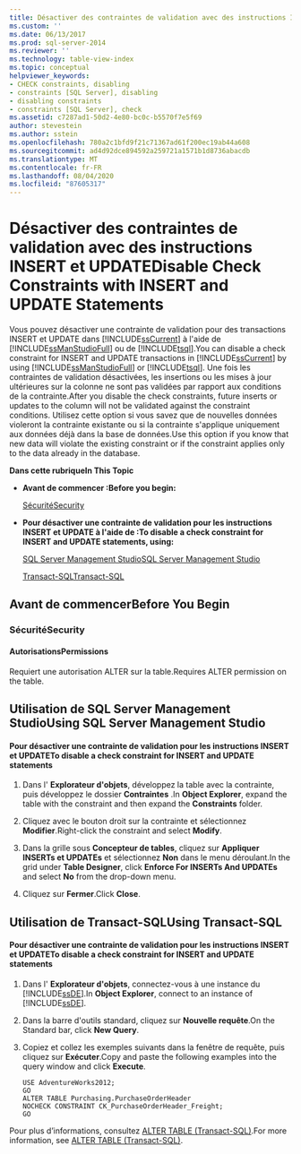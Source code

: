 ```yaml
---
title: Désactiver des contraintes de validation avec des instructions INSERT et UPDATE | Microsoft Docs
ms.custom: ''
ms.date: 06/13/2017
ms.prod: sql-server-2014
ms.reviewer: ''
ms.technology: table-view-index
ms.topic: conceptual
helpviewer_keywords:
- CHECK constraints, disabling
- constraints [SQL Server], disabling
- disabling constraints
- constraints [SQL Server], check
ms.assetid: c7287ad1-50d2-4e80-bc0c-b5570f7e5f69
author: stevestein
ms.author: sstein
ms.openlocfilehash: 780a2c1bfd9f21c71367ad61f200ec19ab44a608
ms.sourcegitcommit: ad4d92dce894592a259721a1571b1d8736abacdb
ms.translationtype: MT
ms.contentlocale: fr-FR
ms.lasthandoff: 08/04/2020
ms.locfileid: "87605317"
---
```

# <a name="disable-check-constraints-with-insert-and-update-statements"></a><span data-ttu-id="dfd67-102">Désactiver des contraintes de validation avec des instructions INSERT et UPDATE</span><span class="sxs-lookup"><span data-stu-id="dfd67-102">Disable Check Constraints with INSERT and UPDATE Statements</span></span>
  <span data-ttu-id="dfd67-103">Vous pouvez désactiver une contrainte de validation pour des transactions INSERT et UPDATE dans [!INCLUDE[ssCurrent](../../includes/sscurrent-md.md)] à l'aide de [!INCLUDE[ssManStudioFull](../../includes/ssmanstudiofull-md.md)] ou de [!INCLUDE[tsql](../../includes/tsql-md.md)].</span><span class="sxs-lookup"><span data-stu-id="dfd67-103">You can disable a check constraint for INSERT and UPDATE transactions in [!INCLUDE[ssCurrent](../../includes/sscurrent-md.md)] by using [!INCLUDE[ssManStudioFull](../../includes/ssmanstudiofull-md.md)] or [!INCLUDE[tsql](../../includes/tsql-md.md)].</span></span> <span data-ttu-id="dfd67-104">Une fois les contraintes de validation désactivées, les insertions ou les mises à jour ultérieures sur la colonne ne sont pas validées par rapport aux conditions de la contrainte.</span><span class="sxs-lookup"><span data-stu-id="dfd67-104">After you disable the check constraints, future inserts or updates to the column will not be validated against the constraint conditions.</span></span> <span data-ttu-id="dfd67-105">Utilisez cette option si vous savez que de nouvelles données violeront la contrainte existante ou si la contrainte s'applique uniquement aux données déjà dans la base de données.</span><span class="sxs-lookup"><span data-stu-id="dfd67-105">Use this option if you know that new data will violate the existing constraint or if the constraint applies only to the data already in the database.</span></span>  
  
 <span data-ttu-id="dfd67-106">**Dans cette rubrique**</span><span class="sxs-lookup"><span data-stu-id="dfd67-106">**In This Topic**</span></span>  
  
-   <span data-ttu-id="dfd67-107">**Avant de commencer :**</span><span class="sxs-lookup"><span data-stu-id="dfd67-107">**Before you begin:**</span></span>  
  
     [<span data-ttu-id="dfd67-108">Sécurité</span><span class="sxs-lookup"><span data-stu-id="dfd67-108">Security</span></span>](#Security)  
  
-   <span data-ttu-id="dfd67-109">**Pour désactiver une contrainte de validation pour les instructions INSERT et UPDATE à l'aide de :**</span><span class="sxs-lookup"><span data-stu-id="dfd67-109">**To disable a check constraint for INSERT and UPDATE statements, using:**</span></span>  
  
     [<span data-ttu-id="dfd67-110">SQL Server Management Studio</span><span class="sxs-lookup"><span data-stu-id="dfd67-110">SQL Server Management Studio</span></span>](#SSMSProcedure)  
  
     [<span data-ttu-id="dfd67-111">Transact-SQL</span><span class="sxs-lookup"><span data-stu-id="dfd67-111">Transact-SQL</span></span>](#TsqlProcedure)  
  
##  <a name="before-you-begin"></a><a name="BeforeYouBegin"></a> <span data-ttu-id="dfd67-112">Avant de commencer</span><span class="sxs-lookup"><span data-stu-id="dfd67-112">Before You Begin</span></span>  
  
###  <a name="security"></a><a name="Security"></a> <span data-ttu-id="dfd67-113">Sécurité</span><span class="sxs-lookup"><span data-stu-id="dfd67-113">Security</span></span>  
  
####  <a name="permissions"></a><a name="Permissions"></a> <span data-ttu-id="dfd67-114">Autorisations</span><span class="sxs-lookup"><span data-stu-id="dfd67-114">Permissions</span></span>  
 <span data-ttu-id="dfd67-115">Requiert une autorisation ALTER sur la table.</span><span class="sxs-lookup"><span data-stu-id="dfd67-115">Requires ALTER permission on the table.</span></span>  
  
##  <a name="using-sql-server-management-studio"></a><a name="SSMSProcedure"></a> <span data-ttu-id="dfd67-116">Utilisation de SQL Server Management Studio</span><span class="sxs-lookup"><span data-stu-id="dfd67-116">Using SQL Server Management Studio</span></span>  
  
#### <a name="to-disable-a-check-constraint-for-insert-and-update-statements"></a><span data-ttu-id="dfd67-117">Pour désactiver une contrainte de validation pour les instructions INSERT et UPDATE</span><span class="sxs-lookup"><span data-stu-id="dfd67-117">To disable a check constraint for INSERT and UPDATE statements</span></span>  
  
1.  <span data-ttu-id="dfd67-118">Dans l' **Explorateur d'objets**, développez la table avec la contrainte, puis développez le dossier **Contraintes** .</span><span class="sxs-lookup"><span data-stu-id="dfd67-118">In **Object Explorer**, expand the table with the constraint and then expand the **Constraints** folder.</span></span>  
  
2.  <span data-ttu-id="dfd67-119">Cliquez avec le bouton droit sur la contrainte et sélectionnez **Modifier**.</span><span class="sxs-lookup"><span data-stu-id="dfd67-119">Right-click the constraint and select **Modify**.</span></span>  
  
3.  <span data-ttu-id="dfd67-120">Dans la grille sous **Concepteur de tables**, cliquez sur **Appliquer INSERTs et UPDATEs** et sélectionnez **Non** dans le menu déroulant.</span><span class="sxs-lookup"><span data-stu-id="dfd67-120">In the grid under **Table Designer**, click **Enforce For INSERTs And UPDATEs** and select **No** from the drop-down menu.</span></span>  
  
4.  <span data-ttu-id="dfd67-121">Cliquez sur **Fermer**.</span><span class="sxs-lookup"><span data-stu-id="dfd67-121">Click **Close**.</span></span>  
  
##  <a name="using-transact-sql"></a><a name="TsqlProcedure"></a> <span data-ttu-id="dfd67-122">Utilisation de Transact-SQL</span><span class="sxs-lookup"><span data-stu-id="dfd67-122">Using Transact-SQL</span></span>  
  
#### <a name="to-disable-a-check-constraint-for-insert-and-update-statements"></a><span data-ttu-id="dfd67-123">Pour désactiver une contrainte de validation pour les instructions INSERT et UPDATE</span><span class="sxs-lookup"><span data-stu-id="dfd67-123">To disable a check constraint for INSERT and UPDATE statements</span></span>  
  
1.  <span data-ttu-id="dfd67-124">Dans l' **Explorateur d'objets**, connectez-vous à une instance du [!INCLUDE[ssDE](../../includes/ssde-md.md)].</span><span class="sxs-lookup"><span data-stu-id="dfd67-124">In **Object Explorer**, connect to an instance of [!INCLUDE[ssDE](../../includes/ssde-md.md)].</span></span>  
  
2.  <span data-ttu-id="dfd67-125">Dans la barre d'outils standard, cliquez sur **Nouvelle requête**.</span><span class="sxs-lookup"><span data-stu-id="dfd67-125">On the Standard bar, click **New Query**.</span></span>  
  
3.  <span data-ttu-id="dfd67-126">Copiez et collez les exemples suivants dans la fenêtre de requête, puis cliquez sur **Exécuter**.</span><span class="sxs-lookup"><span data-stu-id="dfd67-126">Copy and paste the following examples into the query window and click **Execute**.</span></span>  
  
    ```  
    USE AdventureWorks2012;  
    GO  
    ALTER TABLE Purchasing.PurchaseOrderHeader  
    NOCHECK CONSTRAINT CK_PurchaseOrderHeader_Freight;   
    GO  
    ```  
  
 <span data-ttu-id="dfd67-127">Pour plus d’informations, consultez [ALTER TABLE &#40;Transact-SQL&#41;](/sql/t-sql/statements/alter-table-transact-sql).</span><span class="sxs-lookup"><span data-stu-id="dfd67-127">For more information, see [ALTER TABLE &#40;Transact-SQL&#41;](/sql/t-sql/statements/alter-table-transact-sql).</span></span>  
  
###  <a name="TsqlExample"></a>  
